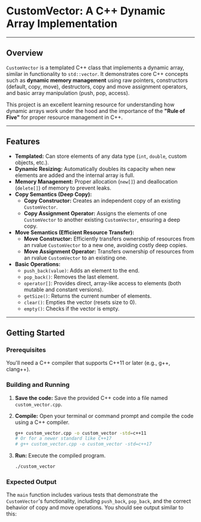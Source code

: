 # CustomVector: A C++ Dynamic Array Implementation

---

## Overview

`CustomVector` is a templated C++ class that implements a dynamic array, similar in functionality to `std::vector`. It demonstrates core C++ concepts such as **dynamic memory management** using raw pointers, constructors (default, copy, move), destructors, copy and move assignment operators, and basic array manipulation (push, pop, access).

This project is an excellent learning resource for understanding how dynamic arrays work under the hood and the importance of the **"Rule of Five"** for proper resource management in C++.

---

## Features

* **Templated:** Can store elements of any data type (`int`, `double`, custom objects, etc.).
* **Dynamic Resizing:** Automatically doubles its capacity when new elements are added and the internal array is full.
* **Memory Management:** Proper allocation (`new[]`) and deallocation (`delete[]`) of memory to prevent leaks.
* **Copy Semantics (Deep Copy):**
    * **Copy Constructor:** Creates an independent copy of an existing `CustomVector`.
    * **Copy Assignment Operator:** Assigns the elements of one `CustomVector` to another existing `CustomVector`, ensuring a deep copy.
* **Move Semantics (Efficient Resource Transfer):**
    * **Move Constructor:** Efficiently transfers ownership of resources from an rvalue `CustomVector` to a new one, avoiding costly deep copies.
    * **Move Assignment Operator:** Transfers ownership of resources from an rvalue `CustomVector` to an existing one.
* **Basic Operations:**
    * `push_back(value)`: Adds an element to the end.
    * `pop_back()`: Removes the last element.
    * `operator[]`: Provides direct, array-like access to elements (both mutable and constant versions).
    * `getSize()`: Returns the current number of elements.
    * `clear()`: Empties the vector (resets size to 0).
    * `empty()`: Checks if the vector is empty.

---

## Getting Started

### Prerequisites

You'll need a C++ compiler that supports C++11 or later (e.g., g++, clang++).

### Building and Running

1.  **Save the code:** Save the provided C++ code into a file named `custom_vector.cpp`.

2.  **Compile:** Open your terminal or command prompt and compile the code using a C++ compiler.

    ```bash
    g++ custom_vector.cpp -o custom_vector -std=c++11
    # Or for a newer standard like C++17
    # g++ custom_vector.cpp -o custom_vector -std=c++17
    ```

3.  **Run:** Execute the compiled program.

    ```bash
    ./custom_vector
    ```

### Expected Output

The `main` function includes various tests that demonstrate the `CustomVector`'s functionality, including `push_back`, `pop_back`, and the correct behavior of copy and move operations. You should see output similar to this: